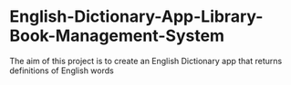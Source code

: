# English-Dictionary-App-Library-Book-Management-System
The aim of this project is to create an English Dictionary app that returns definitions of English words
